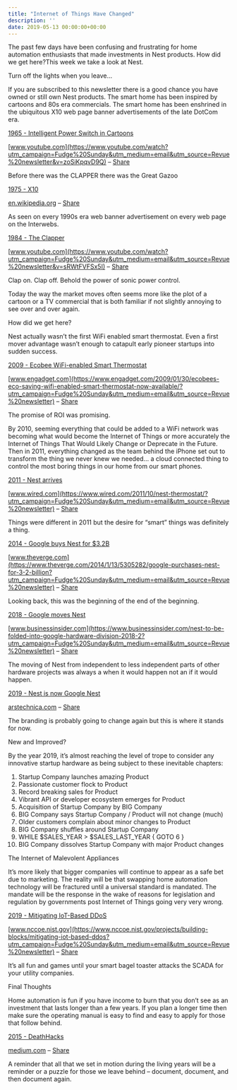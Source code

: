 ```yaml
---
title: "Internet of Things Have Changed"
description: ''
date: 2019-05-13 00:00:00+00:00
---
```


The past few days have been confusing and frustrating for home automation enthusiasts that made investments in Nest products. How did we get here?This week we take a look at Nest.


Turn off the lights when you leave…

If you are subscribed to this newsletter there is a good chance you have owned or still own Nest products. The smart home has been inspired by cartoons and 80s era commercials. The smart home has been enshrined in the ubiquitous X10 web page banner advertisements of the late DotCom era.

[1965 - Intelligent Power Switch in Cartoons](https://www.youtube.com/watch?utm_campaign=Fudge%20Sunday&utm_medium=email&utm_source=Revue%20newsletter&v=zoSiKpqvD9Q)

[www.youtube.com](https://www.youtube.com/watch?utm_campaign=Fudge%20Sunday&utm_medium=email&utm_source=Revue%20newsletter&v=zoSiKpqvD9Q) – [Share](http://rev.vu/M2xP5R?utm_campaign=Issue&utm_content=share&utm_medium=email&utm_source=Fudge+Sunday)

Before there was the CLAPPER there was the Great Gazoo

[1975 - X10](https://en.wikipedia.org/wiki/X10_(industry_standard)?utm_campaign=Fudge%20Sunday&utm_medium=email&utm_source=Revue%20newsletter)

[en.wikipedia.org](https://en.wikipedia.org/wiki/X10_(industry_standard)?utm_campaign=Fudge%20Sunday&utm_medium=email&utm_source=Revue%20newsletter) – [Share](http://rev.vu/XG9m8E?utm_campaign=Issue&utm_content=share&utm_medium=email&utm_source=Fudge+Sunday)

As seen on every 1990s era web banner advertisement on every web page on the Interwebs.

[1984 - The Clapper](https://www.youtube.com/watch?utm_campaign=Fudge%20Sunday&utm_medium=email&utm_source=Revue%20newsletter&v=sRWtFVFSx5I)

[www.youtube.com](https://www.youtube.com/watch?utm_campaign=Fudge%20Sunday&utm_medium=email&utm_source=Revue%20newsletter&v=sRWtFVFSx5I) – [Share](http://rev.vu/vQDrkV?utm_campaign=Issue&utm_content=share&utm_medium=email&utm_source=Fudge+Sunday)

Clap on. Clap off. Behold the power of sonic power control.

Today the way the market moves often seems more like the plot of a cartoon or a TV commercial that is both familiar if not slightly annoying to see over and over again.

How did we get here?

Nest actually wasn’t the first WiFi enabled smart thermostat. Even a first mover advantage wasn’t enough to catapult early pioneer startups into sudden success.

[2009 - Ecobee WiFi-enabled Smart Thermostat](https://www.engadget.com/2009/01/30/ecobees-eco-saving-wifi-enabled-smart-thermostat-now-available/?utm_campaign=Fudge%20Sunday&utm_medium=email&utm_source=Revue%20newsletter)

[www.engadget.com](https://www.engadget.com/2009/01/30/ecobees-eco-saving-wifi-enabled-smart-thermostat-now-available/?utm_campaign=Fudge%20Sunday&utm_medium=email&utm_source=Revue%20newsletter) – [Share](http://rev.vu/Yl9k3B?utm_campaign=Issue&utm_content=share&utm_medium=email&utm_source=Fudge+Sunday)

The promise of ROI was promising.

By 2010, seeming everything that could be added to a WiFi network was becoming what would become the Internet of Things or more accurately the Internet of Things That Would Likely Change or Deprecate in the Future. Then in 2011, everything changed as the team behind the iPhone set out to transform the thing we never knew we needed… a cloud connected thing to control the most boring things in our home from our smart phones.

[2011 - Nest arrives](https://www.wired.com/2011/10/nest-thermostat/?utm_campaign=Fudge%20Sunday&utm_medium=email&utm_source=Revue%20newsletter)

[www.wired.com](https://www.wired.com/2011/10/nest-thermostat/?utm_campaign=Fudge%20Sunday&utm_medium=email&utm_source=Revue%20newsletter) – [Share](http://rev.vu/69PKd2?utm_campaign=Issue&utm_content=share&utm_medium=email&utm_source=Fudge+Sunday)

Things were different in 2011 but the desire for “smart” things was definitely a thing.

[2014 - Google buys Nest for $3.2B](https://www.theverge.com/2014/1/13/5305282/google-purchases-nest-for-3-2-billion?utm_campaign=Fudge%20Sunday&utm_medium=email&utm_source=Revue%20newsletter)

[www.theverge.com](https://www.theverge.com/2014/1/13/5305282/google-purchases-nest-for-3-2-billion?utm_campaign=Fudge%20Sunday&utm_medium=email&utm_source=Revue%20newsletter) – [Share](http://rev.vu/P9xvX8?utm_campaign=Issue&utm_content=share&utm_medium=email&utm_source=Fudge+Sunday)

Looking back, this was the beginning of the end of the beginning.

[2018 - Google moves Nest](https://www.businessinsider.com/nest-to-be-folded-into-google-hardware-division-2018-2?utm_campaign=Fudge%20Sunday&utm_medium=email&utm_source=Revue%20newsletter)

[www.businessinsider.com](https://www.businessinsider.com/nest-to-be-folded-into-google-hardware-division-2018-2?utm_campaign=Fudge%20Sunday&utm_medium=email&utm_source=Revue%20newsletter) – [Share](http://rev.vu/GlqVGl?utm_campaign=Issue&utm_content=share&utm_medium=email&utm_source=Fudge+Sunday)

The moving of Nest from independent to less independent parts of other hardware projects was always a when it would happen not an if it would happen.

[2019 - Nest is now Google Nest](https://arstechnica.com/gadgets/2019/05/nest-the-company-died-at-google-io-2019/?utm_campaign=Fudge%20Sunday&utm_medium=email&utm_source=Revue%20newsletter)

[arstechnica.com](https://arstechnica.com/gadgets/2019/05/nest-the-company-died-at-google-io-2019/?utm_campaign=Fudge%20Sunday&utm_medium=email&utm_source=Revue%20newsletter) – [Share](http://rev.vu/3BY7m9?utm_campaign=Issue&utm_content=share&utm_medium=email&utm_source=Fudge+Sunday)

The branding is probably going to change again but this is where it stands for now.

New and Improved?

By the year 2019, it’s almost reaching the level of trope to consider any innovative startup hardware as being subject to these inevitable chapters:

1. Startup Company launches amazing Product
2. Passionate customer flock to Product
3. Record breaking sales for Product
4. Vibrant API or developer ecosystem emerges for Product
5. Acquisition of Startup Company by BIG Company
6. BIG Company says Startup Company / Product will not change (much)
7. Older customers complain about minor changes to Product
8. BIG Company shuffles around Startup Company
9. WHILE $SALES\_YEAR > $SALES\_LAST\_YEAR { GOTO 6 }
10. BIG Company dissolves Startup Company with major Product changes

The Internet of Malevolent Appliances

It’s more likely that bigger companies will continue to appear as a safe bet due to marketing. The reality will be that swapping home automation technology will be fractured until a universal standard is mandated. The mandate will be the response in the wake of reasons for legislation and regulation by governments post Internet of Things going very very wrong.

[2019 - Mitigating IoT-Based DDoS](https://www.nccoe.nist.gov/projects/building-blocks/mitigating-iot-based-ddos?utm_campaign=Fudge%20Sunday&utm_medium=email&utm_source=Revue%20newsletter)

[www.nccoe.nist.gov](https://www.nccoe.nist.gov/projects/building-blocks/mitigating-iot-based-ddos?utm_campaign=Fudge%20Sunday&utm_medium=email&utm_source=Revue%20newsletter) – [Share](http://rev.vu/8qMk35?utm_campaign=Issue&utm_content=share&utm_medium=email&utm_source=Fudge+Sunday)

It’s all fun and games until your smart bagel toaster attacks the SCADA for your utility companies.

Final Thoughts

Home automation is fun if you have income to burn that you don’t see as an investment that lasts longer than a few years. If you plan a longer time then make sure the operating manual is easy to find and easy to apply for those that follow behind.

[2015 - DeathHacks](https://medium.com/message/deathhacks-b767903b7c15?utm_campaign=Fudge%20Sunday&utm_medium=email&utm_source=Revue%20newsletter)

[medium.com](https://medium.com/message/deathhacks-b767903b7c15?utm_campaign=Fudge%20Sunday&utm_medium=email&utm_source=Revue%20newsletter) – [Share](http://rev.vu/aebd95?utm_campaign=Issue&utm_content=share&utm_medium=email&utm_source=Fudge+Sunday)

A reminder that all that we set in motion during the living years will be a reminder or a puzzle for those we leave behind – document, document, and then document again.

